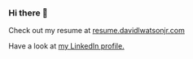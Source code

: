 ### Hi there 👋

Check out my resume at [resume.davidlwatsonjr.com](https://resume.davidlwatsonjr.com/)

Have a look at [my LinkedIn profile.](https://www.linkedin.com/in/davidlwatsonjr/)
<!--
**davidlwatsonjr/davidlwatsonjr** is a ✨ _special_ ✨ repository because its `README.md` (this file) appears on your GitHub profile.

Here are some ideas to get you started:

- 🔭 I’m currently working on ...
- 🌱 I’m currently learning ...
- 👯 I’m looking to collaborate on ...
- 🤔 I’m looking for help with ...
- 💬 Ask me about ...
- 📫 How to reach me: ...
- 😄 Pronouns: ...
- ⚡ Fun fact: ...
-->
